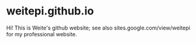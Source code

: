 # weitepi.github.io
Hi! This is Weite's github website; see also sites.google.com/view/weitepi for my professional website.
